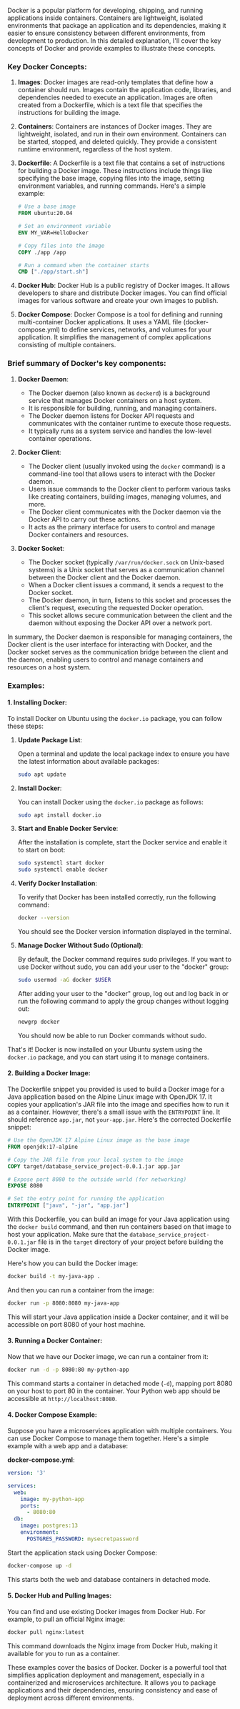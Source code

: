 Docker is a popular platform for developing, shipping, and running applications inside containers. Containers are lightweight, isolated environments that package an application and its dependencies, making it easier to ensure consistency between different environments, from development to production. In this detailed explanation, I'll cover the key concepts of Docker and provide examples to illustrate these concepts.

### Key Docker Concepts:

1. **Images**: Docker images are read-only templates that define how a container should run. Images contain the application code, libraries, and dependencies needed to execute an application. Images are often created from a Dockerfile, which is a text file that specifies the instructions for building the image.

2. **Containers**: Containers are instances of Docker images. They are lightweight, isolated, and run in their own environment. Containers can be started, stopped, and deleted quickly. They provide a consistent runtime environment, regardless of the host system.

3. **Dockerfile**: A Dockerfile is a text file that contains a set of instructions for building a Docker image. These instructions include things like specifying the base image, copying files into the image, setting environment variables, and running commands. Here's a simple example:

   ```Dockerfile
   # Use a base image
   FROM ubuntu:20.04

   # Set an environment variable
   ENV MY_VAR=HelloDocker

   # Copy files into the image
   COPY ./app /app

   # Run a command when the container starts
   CMD ["./app/start.sh"]
   ```

4. **Docker Hub**: Docker Hub is a public registry of Docker images. It allows developers to share and distribute Docker images. You can find official images for various software and create your own images to publish.

5. **Docker Compose**: Docker Compose is a tool for defining and running multi-container Docker applications. It uses a YAML file (docker-compose.yml) to define services, networks, and volumes for your application. It simplifies the management of complex applications consisting of multiple containers.


### Brief summary of Docker's key components:

1. **Docker Daemon**:
   - The Docker daemon (also known as `dockerd`) is a background service that manages Docker containers on a host system.
   - It is responsible for building, running, and managing containers.
   - The Docker daemon listens for Docker API requests and communicates with the container runtime to execute those requests.
   - It typically runs as a system service and handles the low-level container operations.

2. **Docker Client**:
   - The Docker client (usually invoked using the `docker` command) is a command-line tool that allows users to interact with the Docker daemon.
   - Users issue commands to the Docker client to perform various tasks like creating containers, building images, managing volumes, and more.
   - The Docker client communicates with the Docker daemon via the Docker API to carry out these actions.
   - It acts as the primary interface for users to control and manage Docker containers and resources.

3. **Docker Socket**:
   - The Docker socket (typically `/var/run/docker.sock` on Unix-based systems) is a Unix socket that serves as a communication channel between the Docker client and the Docker daemon.
   - When a Docker client issues a command, it sends a request to the Docker socket.
   - The Docker daemon, in turn, listens to this socket and processes the client's request, executing the requested Docker operation.
   - This socket allows secure communication between the client and the daemon without exposing the Docker API over a network port.

In summary, the Docker daemon is responsible for managing containers, the Docker client is the user interface for interacting with Docker, and the Docker socket serves as the communication bridge between the client and the daemon, enabling users to control and manage containers and resources on a host system.


### Examples:

#### 1. Installing Docker:

To install Docker on Ubuntu using the `docker.io` package, you can follow these steps:

1. **Update Package List**:

   Open a terminal and update the local package index to ensure you have the latest information about available packages:

   ```bash
   sudo apt update
   ```

2. **Install Docker**:

   You can install Docker using the `docker.io` package as follows:

   ```bash
   sudo apt install docker.io
   ```

3. **Start and Enable Docker Service**:

   After the installation is complete, start the Docker service and enable it to start on boot:

   ```bash
   sudo systemctl start docker
   sudo systemctl enable docker
   ```

4. **Verify Docker Installation**:

   To verify that Docker has been installed correctly, run the following command:

   ```bash
   docker --version
   ```

   You should see the Docker version information displayed in the terminal.

5. **Manage Docker Without Sudo (Optional)**:

   By default, the Docker command requires sudo privileges. If you want to use Docker without sudo, you can add your user to the "docker" group:

   ```bash
   sudo usermod -aG docker $USER
   ```

   After adding your user to the "docker" group, log out and log back in or run the following command to apply the group changes without logging out:

   ```bash
   newgrp docker
   ```

   You should now be able to run Docker commands without sudo.

That's it! Docker is now installed on your Ubuntu system using the `docker.io` package, and you can start using it to manage containers.


#### 2. Building a Docker Image:

The Dockerfile snippet you provided is used to build a Docker image for a Java application based on the Alpine Linux image with OpenJDK 17. It copies your application's JAR file into the image and specifies how to run it as a container. However, there's a small issue with the `ENTRYPOINT` line. It should reference `app.jar`, not `your-app.jar`. Here's the corrected Dockerfile snippet:

```Dockerfile
# Use the OpenJDK 17 Alpine Linux image as the base image
FROM openjdk:17-alpine

# Copy the JAR file from your local system to the image
COPY target/database_service_project-0.0.1.jar app.jar

# Expose port 8080 to the outside world (for networking)
EXPOSE 8080

# Set the entry point for running the application
ENTRYPOINT ["java", "-jar", "app.jar"]
```

With this Dockerfile, you can build an image for your Java application using the `docker build` command, and then run containers based on that image to host your application. Make sure that the `database_service_project-0.0.1.jar` file is in the `target` directory of your project before building the Docker image.

Here's how you can build the Docker image:

```bash
docker build -t my-java-app .
```

And then you can run a container from the image:

```bash
docker run -p 8080:8080 my-java-app
```

This will start your Java application inside a Docker container, and it will be accessible on port 8080 of your host machine.

#### 3. Running a Docker Container:

Now that we have our Docker image, we can run a container from it:

```bash
docker run -d -p 8080:80 my-python-app
```

This command starts a container in detached mode (`-d`), mapping port 8080 on your host to port 80 in the container. Your Python web app should be accessible at `http://localhost:8080`.

#### 4. Docker Compose Example:

Suppose you have a microservices application with multiple containers. You can use Docker Compose to manage them together. Here's a simple example with a web app and a database:

**docker-compose.yml**:
```yaml
version: '3'

services:
  web:
    image: my-python-app
    ports:
      - 8080:80
  db:
    image: postgres:13
    environment:
      POSTGRES_PASSWORD: mysecretpassword
```

Start the application stack using Docker Compose:
```bash
docker-compose up -d
```

This starts both the web and database containers in detached mode.

#### 5. Docker Hub and Pulling Images:

You can find and use existing Docker images from Docker Hub. For example, to pull an official Nginx image:

```bash
docker pull nginx:latest
```

This command downloads the Nginx image from Docker Hub, making it available for you to run as a container.

These examples cover the basics of Docker. Docker is a powerful tool that simplifies application deployment and management, especially in a containerized and microservices architecture. It allows you to package applications and their dependencies, ensuring consistency and ease of deployment across different environments.
